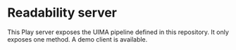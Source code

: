 Readability server
==================

This Play server exposes the UIMA pipeline defined in this
repository. It only exposes one method. A demo client is available.
